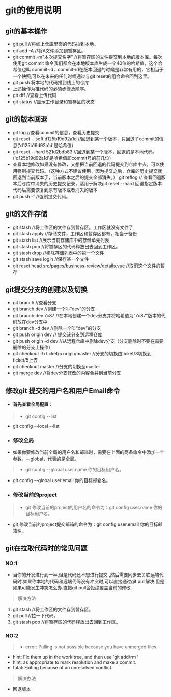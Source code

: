 # git的使用说明

## git的基本操作
* git pull   //将线上仓库里面的代码拉到本地。
* git add -A    //将A文件添加到暂存区。
* git commit -m"本次提交名字"   //将暂存区的文件提交到本地的版本库。每次使用git commit 命令我们都会在本地版本库生成一个40位的哈希值，这个哈希值也叫         commit-id，commit-id在版本回退的时候是非常有用的，它相当于一个快照,可以在未来的任何时候通过与git reset的组合命令回到这里。
* git push  将本地的代码推到线上的仓库
* 上述操作为推代码的必须步骤及顺序。
* git dff     //查看上传代码
* git status    //显示工作目录和暂存区的状态

## git的版本回退
* git log   //查看commit的信息，查看历史提交
* git reset --soft d125b19d92a1d    //回退到某一个版本，只回退了commit的信息('d125b19d92a1d'是哈希值)
* git reset --hard 521d2bdb83  //回退到某一个版本，回退的是本地代码。('d125b19d92a1d'是哈希值即commit号的前几位)
* 查看本地修改如果没有修改，又想把当前回退的代码提交到仓库中去，可以使用强制提交代码。（这种方式不建议使用，因为提交之后，仓库的历史提交就回退到当前版本了，当前版本之后的提交全部消失。）
git reflog  // 查看回退版本后仓库中消失的历史提交记录，适用于解决git reset --hard 回退指定版本代码后需要恢复到原有版本或者消失的版本
* git push -f  //强制提交代码。

## git的文件存储
* git stash    //将工作区的文件存到暂存区。工作区就没有文件了
* git stash apply    //存储文件，工作区和暂存区都有，相当于备份
* git stash list    //展示当前存储库中的存储单元列表
* git stash pop    //将暂存区的代码释放出去回到工作区。
* git stash drop    //移除存储列表中的第一个文件
* git stash save login    //保存某一个文件
* git reset head src/pages/business-review/details.vue     //取消这个文件的暂存

## git提交分支的创建以及切换
* git branch    //查看分支
* git branch dev    //创建一个叫“dev”的分支
* git branch dev 7c87   //在本地创建一个dev分支并将哈希值为“7c87”版本的代码放在dev分支中
* git branch -d dev    //删除一个叫“dev”的分支
* git push origin dev // 提交该分支到远程仓库
* git push origin -d dev //从远程仓库中删除dev分支（分支删除时不要在需要删除的分支上操作）
* git checkout -b ticket/5 origin/master    //分支的切换由ticket/3切换到ticket/5上去
* git checkout master    //分支的切换至master
* git merge dev  //将dev分支修改的内容合并到当前分支

## 修改git 提交的用户名和用户Email命令
* #### 首先查看全局配置：

>* git config  --list 
* git config --local --list  

* ### 修改全局
* 如果你要修改当前全局的用户名和邮箱时，需要在上面的两条命令中添加一个参数，--global，代表的是全局。

>* git config  --global user.name 你的目标用户名。
* git config  --global user.email 你的目标邮箱名。

* ### 修改当前的project

>* git 修改当前的project的用户名的命令为：git config user.name 你的目标用户名。
* git 修改当前的project提交邮箱的命令为：git config user.email 你的目标邮箱名。


## git在拉取代码时的常见问题
### NO:1
* 当你的开发进行到一半,但是代码还不想进行提交 ,然后需要同步去关联远端代码时.如果你本地的代码和远端代码没有冲突时,可以直接通过git pull解决.但是如果可能发生冲突怎么办.直接git pull会拒绝覆盖当前的修改.

> 解决方法
1. git stash    //将工作区的文件存到暂存区。
2. git pull    //拉一下代码。
3. git stash pop    //将暂存区的代码释放出去回到工作区。

### NO:2
>* error: Pulling is not possible because you have unmerged files.
* hint: Fix them up in the work tree, and then use 'git add/rm <file>'
* hint: as appropriate to mark resolution and make a commit.
* fatal: Exiting because of an unresolved conflict.

> 解决办法
* 回退版本
